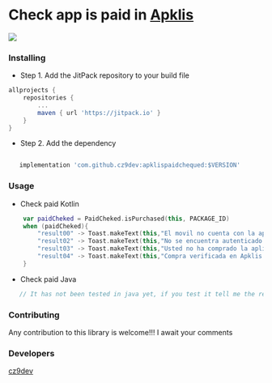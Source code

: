 # Check app is paid in [Apklis](https://www.apklis.cu/es/)
[![](https://jitpack.io/v/cz9dev/apklispaidchequed.svg)](https://jitpack.io/#cz9dev/apklispaidchequed)

### Installing
* Step 1. Add the JitPack repository to your build file
```groovy
allprojects {
	repositories {
		...
		maven { url 'https://jitpack.io' }
	}
}
```
* Step 2. Add the dependency
```groovy

   implementation 'com.github.cz9dev:apklispaidchequed:$VERSION'
```

### Usage

* Check paid Kotlin
```kotlin
    var paidCheked = PaidCheked.isPurchased(this, PACKAGE_ID)
    when (paidCheked){
        "result00" -> Toast.makeText(this,"El movil no cuenta con la aplicacion Apklis instalada.",Toast.LENGTH_LONG).show()
        "result02" -> Toast.makeText(this,"No se encuentra autenticado en Apklis.",Toast.LENGTH_LONG).show()
        "result03" -> Toast.makeText(this,"Usted no ha comprado la aplicación en Apklis.",Toast.LENGTH_LONG).show()
        "result04" -> Toast.makeText(this,"Compra verificada en Apklis.",Toast.LENGTH_LONG).show()
    }
```

* Check paid Java
```java
   // It has not been tested in java yet, if you test it tell me the results
```
### Contributing
Any contribution to this library is welcome!!!
I await your comments

### Developers
[cz9dev](https://github.com/cz9dev)
